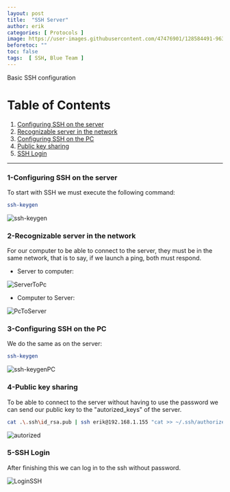 ```yaml
---
layout: post
title:  "SSH Server"
author: erik
categories: [ Protocols ]
image: https://user-images.githubusercontent.com/47476901/128584491-96367ea6-31d6-4904-aa32-3e84a6069ca1.png
beforetoc: ""
toc: false
tags:  [ SSH, Blue Team ]
---
```

Basic SSH configuration

# Table of Contents
1. [Configuring SSH on the server](#configssh)
2. [Recognizable server in the network](#sshrecognizable)
3. [Configuring SSH on the PC](#configsshpc)
4. [Public key sharing](#publickey)
5. [SSH Login](#sshlogin)

---

### 1-Configuring SSH on the server <a name="configssh"></a>

To start with SSH we must execute the following command:

```bash
ssh-keygen
```

![ssh-keygen](https://user-images.githubusercontent.com/47476901/128584495-375f4c41-f1ed-44b2-a6e7-da3c3a9dc5c7.png)

### 2-Recognizable server in the network  <a name="sshrecognizable"></a>

For our computer to be able to connect to the server, they must be in the same network, that is to say, if we launch a ping, both must respond.

- Server to computer:

![ServerToPc](https://user-images.githubusercontent.com/47476901/128584499-2339f6ad-d33c-48b9-b71e-6b7d09396257.png)

- Computer to Server:

![PcToServer](https://user-images.githubusercontent.com/47476901/128584503-5039e056-b93c-42e9-b199-5b92c78d7cd9.png)

### 3-Configuring SSH on the PC <a name="configsshpc"></a>

We do the same as on the server:
```bash
ssh-keygen
```
![ssh-keygenPC](https://user-images.githubusercontent.com/47476901/128584508-69e8c690-d46c-44b8-9fd2-9be81f8783b4.png)

### 4-Public key sharing <a name="publickey"></a>

To be able to connect to the server without having to use the password we can send our public key to the "autorized_keys" of the server.

```bash
cat .\.ssh\id_rsa.pub | ssh erik@192.168.1.155 "cat >> ~/.ssh/authorized_keys"
```

![autorized](https://user-images.githubusercontent.com/47476901/128584510-6b4afd14-b4ed-4830-a7d0-76310e1911a5.png)

### 5-SSH Login <a name="sshlogin"></a>

After finishing this we can log in to the ssh without password.

![LoginSSH](https://user-images.githubusercontent.com/47476901/128584515-e424dd37-e0ce-4bee-8b80-f813f19f3033.png)
